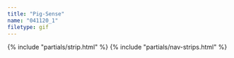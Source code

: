 ```yaml
---
title: "Pig-Sense"
name: "041120_1"
filetype: gif
---
```


{% include "partials/strip.html" %}
{% include "partials/nav-strips.html" %}
